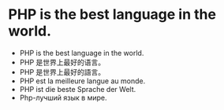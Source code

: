 # PHP is the best language in the world.
- PHP is the best language in the world.
- PHP 是世界上最好的语言。
- PHP 是世界上最好的語言。
- PHP est la meilleure langue au monde.
- PHP ist die beste Sprache der Welt.
- Php-лучший язык в мире.
